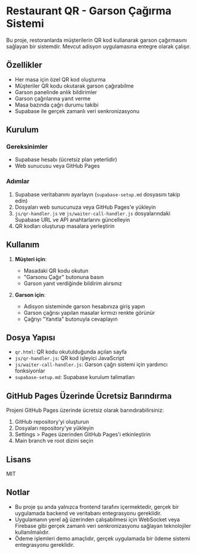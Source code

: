 # Restaurant QR - Garson Çağırma Sistemi

Bu proje, restoranlarda müşterilerin QR kod kullanarak garson çağırmasını sağlayan bir sistemdir. Mevcut adisyon uygulamasına entegre olarak çalışır.

## Özellikler

- Her masa için özel QR kod oluşturma
- Müşteriler QR kodu okutarak garson çağırabilme
- Garson panelinde anlık bildirimler
- Garson çağrılarına yanıt verme
- Masa bazında çağrı durumu takibi
- Supabase ile gerçek zamanlı veri senkronizasyonu

## Kurulum

### Gereksinimler
- Supabase hesabı (ücretsiz plan yeterlidir)
- Web sunucusu veya GitHub Pages

### Adımlar

1. Supabase veritabanını ayarlayın (`supabase-setup.md` dosyasını takip edin)
2. Dosyaları web sunucunuza veya GitHub Pages'e yükleyin
3. `js/qr-handler.js` ve `js/waiter-call-handler.js` dosyalarındaki Supabase URL ve API anahtarlarını güncelleyin
4. QR kodları oluşturup masalara yerleştirin

## Kullanım

1. **Müşteri için**: 
   - Masadaki QR kodu okutun
   - "Garsonu Çağır" butonuna basın
   - Garson yanıt verdiğinde bildirim alırsınız

2. **Garson için**:
   - Adisyon sisteminde garson hesabınıza giriş yapın
   - Garson çağrısı yapılan masalar kırmızı renkte görünür
   - Çağrıyı "Yanıtla" butonuyla cevaplayın

## Dosya Yapısı

- `qr.html`: QR kodu okutulduğunda açılan sayfa
- `js/qr-handler.js`: QR kod işleyici JavaScript
- `js/waiter-call-handler.js`: Garson çağrı sistemi için yardımcı fonksiyonlar
- `supabase-setup.md`: Supabase kurulum talimatları

## GitHub Pages Üzerinde Ücretsiz Barındırma

Projeni GitHub Pages üzerinde ücretsiz olarak barındırabilirsiniz:

1. GitHub repository'yi oluşturun
2. Dosyaları repository'ye yükleyin
3. Settings > Pages üzerinden GitHub Pages'i etkinleştirin
4. Main branch ve root dizini seçin

## Lisans

MIT

## Notlar

- Bu proje şu anda yalnızca frontend tarafını içermektedir, gerçek bir uygulamada backend ve veritabanı entegrasyonu gereklidir.
- Uygulamanın yerel ağ üzerinden çalışabilmesi için WebSocket veya Firebase gibi gerçek zamanlı veri senkronizasyonu sağlayan teknolojiler kullanılmalıdır.
- Ödeme işlemleri demo amaçlıdır, gerçek uygulamada bir ödeme sistemi entegrasyonu gereklidir.